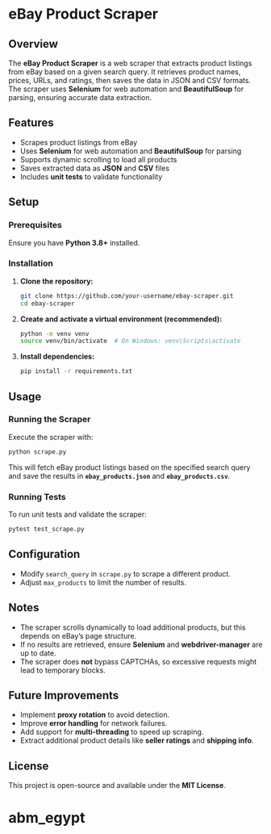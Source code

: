 # eBay Product Scraper  

## Overview  
The **eBay Product Scraper** is a web scraper that extracts product listings from eBay based on a given search query. It retrieves product names, prices, URLs, and ratings, then saves the data in JSON and CSV formats. The scraper uses **Selenium** for web automation and **BeautifulSoup** for parsing, ensuring accurate data extraction.  

## Features  
- Scrapes product listings from eBay  
- Uses **Selenium** for web automation and **BeautifulSoup** for parsing  
- Supports dynamic scrolling to load all products  
- Saves extracted data as **JSON** and **CSV** files  
- Includes **unit tests** to validate functionality  

## Setup  

### Prerequisites  
Ensure you have **Python 3.8+** installed.  

### Installation  
1. **Clone the repository:**  
   ```sh  
   git clone https://github.com/your-username/ebay-scraper.git  
   cd ebay-scraper  
   ```  

2. **Create and activate a virtual environment (recommended):**  
   ```sh  
   python -m venv venv  
   source venv/bin/activate  # On Windows: venv\Scripts\activate  
   ```  

3. **Install dependencies:**  
   ```sh  
   pip install -r requirements.txt  
   ```  

## Usage  

### Running the Scraper  
Execute the scraper with:  
```sh  
python scrape.py  
```  
This will fetch eBay product listings based on the specified search query and save the results in **`ebay_products.json`** and **`ebay_products.csv`**.  

### Running Tests  
To run unit tests and validate the scraper:  
```sh  
pytest test_scrape.py  
```  

## Configuration  
- Modify `search_query` in `scrape.py` to scrape a different product.  
- Adjust `max_products` to limit the number of results.  

## Notes  
- The scraper scrolls dynamically to load additional products, but this depends on eBay’s page structure.  
- If no results are retrieved, ensure **Selenium** and **webdriver-manager** are up to date.  
- The scraper does **not** bypass CAPTCHAs, so excessive requests might lead to temporary blocks.  

## Future Improvements  
- Implement **proxy rotation** to avoid detection.  
- Improve **error handling** for network failures.  
- Add support for **multi-threading** to speed up scraping.  
- Extract additional product details like **seller ratings** and **shipping info**.  

## License  
This project is open-source and available under the **MIT License**.  

# abm_egypt
